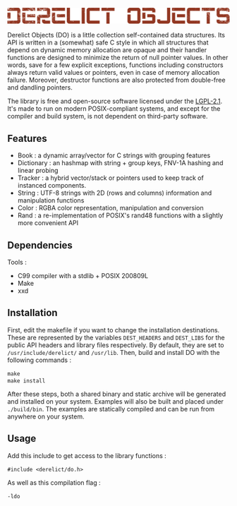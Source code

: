
![Derelict Objects banner](./extras/banner.png)

Derelict Objects (DO) is a little collection self-contained data structures. Its API is written in a (somewhat) safe C style in which all structures that depend on dynamic memory allocation are opaque and their handler functions are designed to minimize the return of null pointer values. In other words, save for a few explicit exceptions, functions including constructors always return valid values or pointers, even in case of memory allocation failure. Moreover, destructor functions are also protected from double-free and dandling pointers.

The library is free and open-source software licensed under the [LGPL-2.1](https://www.gnu.org/licenses/old-licenses/lgpl-2.1.html). It's made to run on modern POSIX-compliant systems, and except for the compiler and build system, is not dependent on third-party software.

Features
--------------------

- Book : a dynamic array/vector for C strings with grouping features
- Dictionary : an hashmap with string + group keys, FNV-1A hashing and linear probing
- Tracker : a hybrid vector/stack or pointers used to keep track of instanced components.
- String : UTF-8 strings with 2D (rows and columns) information and manipulation functions
- Color : RGBA color representation, manipulation and conversion
- Rand : a re-implementation of POSIX's rand48 functions with a slightly more convenient API

Dependencies
------------

Tools :

- C99 compiler with a stdlib + POSIX 200809L
- Make
- xxd

Installation
------------

First, edit the makefile if you want to change the installation destinations. These are represented by the variables `DEST_HEADERS` and `DEST_LIBS` for the public API headers and library files respectively. By default, they are set to `/usr/include/derelict/` and `/usr/lib`.
Then, build and install DO with the following commands :

```
make
make install
```

After these steps, both a shared binary and static archive will be generated and installed on your system. Examples will also be built and placed under `./build/bin`. The examples are statically compiled and can be run from anywhere on your system.

Usage
-----

Add this include to get access to the library functions :

```
#include <derelict/do.h>
```

As well as this compilation flag :

```
-ldo
```
